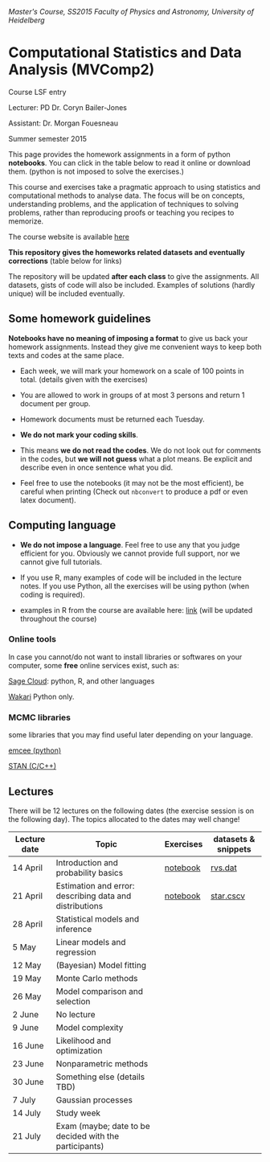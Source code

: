*Master's Course, SS2015
Faculty of Physics and Astronomy, University of Heidelberg*

# Computational Statistics and Data Analysis (MVComp2)

Course LSF entry

Lecturer: PD Dr. Coryn Bailer-Jones

Assistant: Dr. Morgan Fouesneau

Summer semester 2015

This page provides the homework assignments in a form of python **notebooks**.
You can click in the table below to read it online or download them. (python is
not imposed to solve the exercises.)

This course and exercises take a pragmatic approach to using statistics and
computational methods to analyse data. The focus will be on concepts,
understanding problems, and the application of techniques to solving problems,
rather than reproducing proofs or teaching you recipes to memorize.

The course website is available
[here](http://www.mpia.de/homes/calj/compstat_ss2015/main.html)

**This repository gives the homeworks related datasets and eventually
corrections** (table below for links)

The repository will be updated **after each class** to give the assignments. All
datasets, gists of code will also be included.  Examples of solutions (hardly
unique) will be included eventually.

## Some homework guidelines

**Notebooks have no meaning of imposing a format** to give us back your
homework assignments. Instead they give me convenient ways to keep both texts
and codes at the same place.

* Each week, we will mark your homework on a scale of 100 points in total.
  (details given with the exercises)

* You are allowed to work in groups of at most 3 persons and return 1 document
  per group.

* Homework documents must be returned each Tuesday. 

* **We do not mark your coding skills**.

* This means **we do not read the codes**. We do not look out for comments in
  the codes, but **we will not guess** what a plot means. Be explicit and
  describe even in once sentence what you did.

* Feel free to use the notebooks (it may not be the most efficient), be careful
  when printing (Check out `nbconvert` to produce a pdf or even latex document).

## Computing language

* **We do not impose a language**. Feel free to use any that you judge efficient
  for you.  Obviously we cannot provide full support, nor we cannot give full
  tutorials.

* If you use R, many examples of code will be included in the lecture notes. If
  you use Python, all the exercises will be using python (when coding is
  required). 

* examples in R from the course are available here: [link](http://www.mpia.de/homes/calj/compstat_ss2015/Rcodes.zip) (will be updated throughout the course)

### Online tools

In case you cannot/do not want to install libraries or softwares on your
computer, some **free** online services exist, such as:

[Sage Cloud](https://cloud.sagemath.com): python, R, and other languages

[Wakari](https://wakari.io/) Python only.


### MCMC libraries

some libraries that you may find useful later depending on your language.

[emcee (python)](http://dan.iel.fm/emcee/current/) 

[STAN (C/C++)](http://mc-stan.org/)

## Lectures

There will be 12 lectures on the following dates (the exercise session is on the
following day). The topics allocated to the dates may well change!

| Lecture date    | Topic                                                     | Exercises                                                                                    | datasets & snippets                                                               | 
| --------------- | --------------------------------------------------------- | -------------------------------------------------------------------------------------------- | --------------------                                                              | 
| 14 April        | Introduction and probability basics                       | [notebook](http://nbviewer.ipython.org/github/mfouesneau/mvcomp2/blob/master/chap1_ex.ipynb) | [rvs.dat](https://raw.githubusercontent.com/mfouesneau/mvcomp2/master/rvs.dat)    | 
| 21 April        | Estimation and error: describing data and distributions   | [notebook](http://nbviewer.ipython.org/github/mfouesneau/mvcomp2/blob/master/chap2_ex.ipynb) | [star.cscv](https://raw.githubusercontent.com/mfouesneau/mvcomp2/master/star.csv) | 
| 28 April        | Statistical models and inference                          |                                                                                              |                                                                                   |
| 5 May           | Linear models and regression                              |                                                                                              |                                                                                   |
| 12 May          | (Bayesian) Model fitting                                  |                                                                                              |                                                                                   | 
| 19 May          | Monte Carlo methods                                       |                                                                                              |                                                                                   | 
| 26 May          | Model comparison and selection                            |                                                                                              |                                                                                   | 
| 2 June          | No lecture                                                |                                                                                              |                                                                                   | 
| 9 June          | Model complexity                                          |                                                                                              |                                                                                   | 
| 16 June         | Likelihood and optimization                               |                                                                                              |                                                                                   | 
| 23 June         | Nonparametric methods                                     |                                                                                              |                                                                                   | 
| 30 June         | Something else (details TBD)                              |                                                                                              |                                                                                   | 
| 7 July          | Gaussian processes                                        |                                                                                              |                                                                                   | 
| 14 July         | Study week                                                |                                                                                              |                                                                                   | 
| 21 July         | Exam (maybe; date to be decided with the participants)    |                                                                                              |                                                                                   | 
